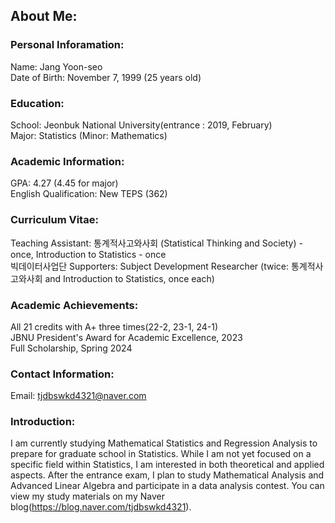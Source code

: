 ## About Me:

### **Personal Inforamation**:
Name: Jang Yoon-seo\
Date of Birth: November 7, 1999 (25 years old)

### **Education**:
School: Jeonbuk National University(entrance : 2019, February)\
Major: Statistics (Minor: Mathematics)

### **Academic Information**:
GPA: 4.27 (4.45 for major)\
English Qualification: New TEPS (362)

### **Curriculum Vitae**:
Teaching Assistant: 통계적사고와사회 (Statistical Thinking and Society) - once, Introduction to Statistics - once\
빅데이터사업단 Supporters: Subject Development Researcher (twice: 통계적사고와사회 and Introduction to Statistics, once each)

### **Academic Achievements**:
All 21 credits with A+ three times(22-2, 23-1, 24-1)\
JBNU President's Award for Academic Excellence, 2023\
Full Scholarship, Spring 2024

### **Contact Information**:
Email: tjdbswkd4321@naver.com

### **Introduction**:
I am currently studying Mathematical Statistics  and Regression Analysis to prepare for graduate school in Statistics. While I am not yet focused on a specific field within Statistics, I am interested in both theoretical and applied aspects. After the entrance exam, I plan to study Mathematical Analysis and Advanced Linear Algebra and participate in a data analysis contest. You can view my study materials on my Naver blog(https://blog.naver.com/tjdbswkd4321). 
